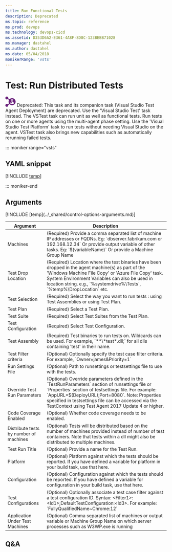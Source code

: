 ```yaml
---
title: Run Functional Tests
description: Deprecated
ms.topic: reference
ms.prod: devops
ms.technology: devops-cicd
ms.assetid: D353D6A2-E361-4A8F-8D8C-123BEBB71028
ms.manager: dastahel
ms.author: dastahel
ms.date: 05/04/2018
monikerRange: 'vsts'
---
```


# Test: Run Distributed Tests

![](_img/runvisualstudiotestsusingtestagent.png) Deprecated: This task and its companion task (Visual Studio Test Agent Deployment) are deprecated. Use the 'Visual Studio Test' task instead. The VSTest task can run unit as well as functional tests. Run tests on one or more agents using the multi-agent phase setting. Use the 'Visual Studio Test Platform' task to run tests without needing Visual Studio on the agent. VSTest task also brings new capabilities such as automatically rerunning failed tests.

::: moniker range="vsts"

## YAML snippet

[!INCLUDE [temp](../_shared/yaml/RunDistributedTestsV1.md)]

::: moniker-end

## Arguments

<table><thead><tr><th>Argument</th><th>Description</th></tr></thead>
<tr><td>Machines</td><td>(Required) Provide a comma separated list of machine IP addresses or FQDNs. Eg: `dbserver.fabrikam.com or 192.168.12.34` Or provide output variable of other tasks. Eg: `$(variableName)` Or provide a Machine Group Name</td></tr>
<tr><td>Test Drop Location</td><td>(Required) Location where the test binaries have been dropped in the agent machine(s) as part of the 'Windows Machine File Copy' or 'Azure File Copy' task. System Environment Variables can also be used in location string. e.g., `%systemdrive%\Tests`, `%temp%\DropLocation` etc.</td></tr>
<tr><td>Test Selection</td><td>(Required) Select the way you want to run tests : using Test Assemblies or using Test Plan.</td></tr>
<tr><td>Test Plan</td><td>(Required) Select a Test Plan.</td></tr>
<tr><td>Test Suite</td><td>(Required) Select Test Suites from the Test Plan.</td></tr>
<tr><td>Test Configuration</td><td>(Required) Select Test Configuration.</td></tr>
<tr><td>Test Assembly</td><td>(Required) Test binaries to run tests on. Wildcards can be used. For example, `**\*test*.dll;` for all dlls containing 'test' in their name.</td></tr>
<tr><td>Test Filter criteria</td><td>(Optional) Optionally specify the test case filter criteria. For example, `Owner=james&Priority=1`</td></tr>
<tr><td>Run Settings File</td><td>(Optional) Path to runsettings or testsettings file to use with the tests.</td></tr>
<tr><td>Override Test Run Parameters</td><td>(Optional) Override parameters defined in the `TestRunParameters` section of runsettings file or `Properties` section of testsettings file. For example: `AppURL=$(DeployURL);Port=8080`. Note: Properties specified in testsettings file can be accessed via the TestContext using Test Agent 2017 Update 4 or higher.</td></tr>
<tr><td>Code Coverage Enabled</td><td>(Optional) Whether code coverage needs to be enabled.</td></tr>
<tr><td>Distribute tests by number of machines</td><td>(Optional) Tests will be distributed based on the number of machines provided instead of number of test containers. Note that tests within a dll might also be distributed to multiple machines.</td></tr>
<tr><td>Test Run Title</td><td>(Optional) Provide a name for the Test Run.</td></tr>
<tr><td>Platform</td><td>(Optional) Platform against which the tests should be reported. If you have defined a variable for platform in your build task, use that here.</td></tr>
<tr><td>Configuration</td><td>(Optional) Configuration against which the tests should be reported. If you have defined a variable for configuration in your build task, use that here.</td></tr>
<tr><td>Test Configurations</td><td>(Optional) Optionally associate a test case filter against a test configuration ID. Syntax: &lt;Filter1&gt;:&lt;Id1&gt;;DefaultTestConfiguration:&lt;Id3&gt;. For example: `FullyQualifiedName~Chrome:12`</td></tr>
<tr><td>Application Under Test Machines</td><td>(Optional) Comma separated list of machines or output variable or Machine Group Name on which server processes such as W3WP.exe is running</td></tr>
[!INCLUDE [temp](../_shared/control-options-arguments.md)]
</table>

## Q&A

<!-- BEGINSECTION class="md-qanda" -->

<!-- ENDSECTION -->
